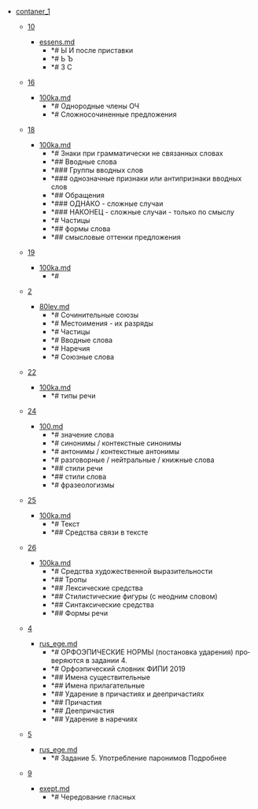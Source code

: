 - <a href = "E:\Node_projects\Node_Way\NBase\_Md\_Index\__Arch\_EGE\Русский\contaners\contaner_1\cat.contaner_1\dir.contaner_1.md">contaner_1</a>
    - <a href = "E:\Node_projects\Node_Way\NBase\_Md\_Index\__Arch\_EGE\Русский\contaners\contaner_1\10\cat.10\dir.10.md">10</a>
        - <a href = "E:\Node_projects\Node_Way\NBase\_Md\_Index\__Arch\_EGE\Русский\contaners\contaner_1\10\essens.md">essens.md</a>
            - *# Ы И после приставки
            - *# Ь Ъ
            - *# З С
    
    - <a href = "E:\Node_projects\Node_Way\NBase\_Md\_Index\__Arch\_EGE\Русский\contaners\contaner_1\16\cat.16\dir.16.md">16</a>
        - <a href = "E:\Node_projects\Node_Way\NBase\_Md\_Index\__Arch\_EGE\Русский\contaners\contaner_1\16\100ka.md">100ka.md</a>
            - *# Однородные члены ОЧ
            - *# Сложносочиненные предложения
    
    - <a href = "E:\Node_projects\Node_Way\NBase\_Md\_Index\__Arch\_EGE\Русский\contaners\contaner_1\18\cat.18\dir.18.md">18</a>
        - <a href = "E:\Node_projects\Node_Way\NBase\_Md\_Index\__Arch\_EGE\Русский\contaners\contaner_1\18\100ka.md">100ka.md</a>
            - *# Знаки при грамматически не связанных словах
            - *## Вводные слова
            - *### Группы вводных слов
            - *### однозначные признаки или антипризнаки вводных слов
            - *## Обращения
            - *### ОДНАКО - сложные случаи
            - *### НАКОНЕЦ - сложные случаи - только по смыслу
            - *# Частицы
            - *## формы слова 
            - *## смысловые оттенки предложения 
    
    - <a href = "E:\Node_projects\Node_Way\NBase\_Md\_Index\__Arch\_EGE\Русский\contaners\contaner_1\19\cat.19\dir.19.md">19</a>
        - <a href = "E:\Node_projects\Node_Way\NBase\_Md\_Index\__Arch\_EGE\Русский\contaners\contaner_1\19\100ka.md">100ka.md</a>
            - *# 
    
    - <a href = "E:\Node_projects\Node_Way\NBase\_Md\_Index\__Arch\_EGE\Русский\contaners\contaner_1\2\cat.2\dir.2.md">2</a>
        - <a href = "E:\Node_projects\Node_Way\NBase\_Md\_Index\__Arch\_EGE\Русский\contaners\contaner_1\2\80lev.md">80lev.md</a>
            - *# Сочинительные союзы
            - *# Местоимения - их разряды
            - *# Частицы
            - *# Вводные слова
            - *# Наречия
            - *# Союзные слова
    
    - <a href = "E:\Node_projects\Node_Way\NBase\_Md\_Index\__Arch\_EGE\Русский\contaners\contaner_1\22\cat.22\dir.22.md">22</a>
        - <a href = "E:\Node_projects\Node_Way\NBase\_Md\_Index\__Arch\_EGE\Русский\contaners\contaner_1\22\100ka.md">100ka.md</a>
            - *# типы речи
    
    - <a href = "E:\Node_projects\Node_Way\NBase\_Md\_Index\__Arch\_EGE\Русский\contaners\contaner_1\24\cat.24\dir.24.md">24</a>
        - <a href = "E:\Node_projects\Node_Way\NBase\_Md\_Index\__Arch\_EGE\Русский\contaners\contaner_1\24\100.md">100.md</a>
            - *# значение слова
            - *# синонимы / контекстные синонимы
            - *# антонимы / контекстные антонимы
            - *# разговорные / нейтральные / книжные слова
            - *## стили речи
            - *## стили слова
            - *# фразеологизмы
    
    - <a href = "E:\Node_projects\Node_Way\NBase\_Md\_Index\__Arch\_EGE\Русский\contaners\contaner_1\25\cat.25\dir.25.md">25</a>
        - <a href = "E:\Node_projects\Node_Way\NBase\_Md\_Index\__Arch\_EGE\Русский\contaners\contaner_1\25\100ka.md">100ka.md</a>
            - *# Текст
            - *## Средства связи в тексте
    
    - <a href = "E:\Node_projects\Node_Way\NBase\_Md\_Index\__Arch\_EGE\Русский\contaners\contaner_1\26\cat.26\dir.26.md">26</a>
        - <a href = "E:\Node_projects\Node_Way\NBase\_Md\_Index\__Arch\_EGE\Русский\contaners\contaner_1\26\100ka.md">100ka.md</a>
            - *# Средства художественной выразительности
            - *## Тропы
            - *## Лексические средства
            - *## Стилистические фигуры (с неодним словом)
            - *## Синтаксические средства
            - *## Формы речи
    
    - <a href = "E:\Node_projects\Node_Way\NBase\_Md\_Index\__Arch\_EGE\Русский\contaners\contaner_1\4\cat.4\dir.4.md">4</a>
        - <a href = "E:\Node_projects\Node_Way\NBase\_Md\_Index\__Arch\_EGE\Русский\contaners\contaner_1\4\rus_ege.md">rus_ege.md</a>
            - *# ОР­ФО­ЭПИ­ЧЕ­СКИЕ НОРМЫ (по­ста­нов­ка уда­ре­ния) про­ве­ря­ют­ся в за­да­нии 4.
            - *# Ор­фо­эпи­че­ский слов­ник ФИПИ 2019
            - *## Имена су­ще­стви­тель­ные
            - *## Имена при­ла­га­тель­ные
            - *## Уда­ре­ние в при­ча­сти­ях и де­е­при­ча­сти­ях
            - *## При­ча­стия
            - *## Де­е­при­ча­стия
            - *## Уда­ре­ние в на­ре­чи­ях
    
    - <a href = "E:\Node_projects\Node_Way\NBase\_Md\_Index\__Arch\_EGE\Русский\contaners\contaner_1\5\cat.5\dir.5.md">5</a>
        - <a href = "E:\Node_projects\Node_Way\NBase\_Md\_Index\__Arch\_EGE\Русский\contaners\contaner_1\5\rus_ege.md">rus_ege.md</a>
            - *#  Задание 5. Употребление паронимов Подробнее
    
    - <a href = "E:\Node_projects\Node_Way\NBase\_Md\_Index\__Arch\_EGE\Русский\contaners\contaner_1\9\cat.9\dir.9.md">9</a>
        - <a href = "E:\Node_projects\Node_Way\NBase\_Md\_Index\__Arch\_EGE\Русский\contaners\contaner_1\9\exept.md">exept.md</a>
            - *# Чередование гласных
    
